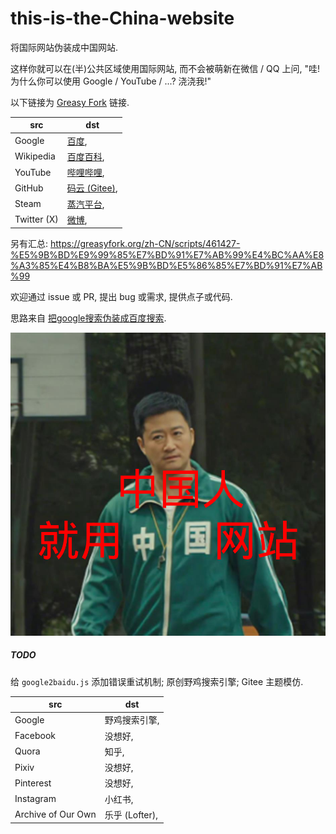 # this-is-the-China-website

将国际网站伪装成中国网站.

这样你就可以在(半)公共区域使用国际网站, 而不会被萌新在微信 / QQ 上问, "哇! 为什么你可以使用 Google / YouTube / ...? 浇浇我!"

以下链接为 [Greasy Fork](https://greasyfork.org) 链接.

| src | dst |
| --- | --- |
| Google | [百度](https://greasyfork.org/zh-CN/scripts/453226-google-%E4%BC%AA%E8%A3%85%E6%88%90-%E7%99%BE%E5%BA%A6), |
| Wikipedia | [百度百科](https://greasyfork.org/zh-CN/scripts/453100-wikipedia-%E4%BC%AA%E8%A3%85%E6%88%90-%E7%99%BE%E5%BA%A6%E7%99%BE%E7%A7%91), |
| YouTube | [哔哩哔哩](https://greasyfork.org/zh-CN/scripts/453225-youtube-%E4%BC%AA%E8%A3%85%E6%88%90-%E5%93%94%E5%93%A9%E5%93%94%E5%93%A9), |
| GitHub | [码云 (Gitee)](https://greasyfork.org/zh-CN/scripts/453224-github-%E4%BC%AA%E8%A3%85%E6%88%90-gitee-%E7%A0%81%E4%BA%91), |
| Steam | [蒸汽平台](https://greasyfork.org/zh-CN/scripts/461435-steam-%E4%BC%AA%E8%A3%85%E6%88%90-%E8%92%B8%E6%B1%BD%E5%B9%B3%E5%8F%B0), |
| Twitter (X) | [微博](https://greasyfork.org/zh-CN/scripts/475826-twitter-x-%E4%BC%AA%E8%A3%85%E6%88%90-%E5%BE%AE%E5%8D%9A), |

另有汇总: 
https://greasyfork.org/zh-CN/scripts/461427-%E5%9B%BD%E9%99%85%E7%BD%91%E7%AB%99%E4%BC%AA%E8%A3%85%E4%B8%BA%E5%9B%BD%E5%86%85%E7%BD%91%E7%AB%99

欢迎通过 issue 或 PR, 提出 bug 或需求, 提供点子或代码.

思路来自 [把google搜索伪装成百度搜索](https://greasyfork.org/en/scripts/372883-%E6%8A%8Agoogle%E6%90%9C%E7%B4%A2%E4%BC%AA%E8%A3%85%E6%88%90%E7%99%BE%E5%BA%A6%E6%90%9C%E7%B4%A2).

![中国人就用中国网站](./jing.png)

##### TODO

给 `google2baidu.js` 添加错误重试机制; 原创野鸡搜索引擎; Gitee 主题模仿.

| src | dst |
| --- | --- |
| Google | 野鸡搜索引擎, |
| Facebook | 没想好, |
| Quora | 知乎, |
| Pixiv | 没想好, |
| Pinterest | 没想好, |
| Instagram | 小红书, |
| Archive of Our Own | 乐乎 (Lofter), |
